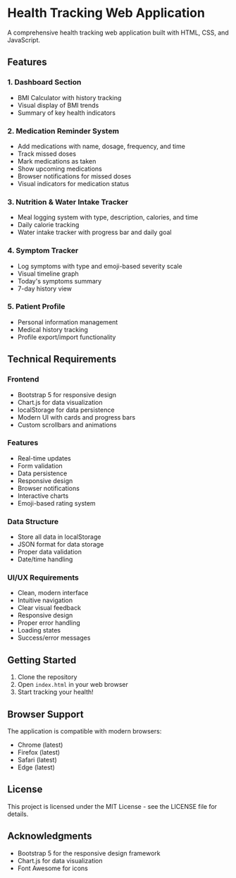 # Health Tracking Web Application

A comprehensive health tracking web application built with HTML, CSS, and JavaScript.

## Features

### 1. Dashboard Section
- BMI Calculator with history tracking
- Visual display of BMI trends
- Summary of key health indicators

### 2. Medication Reminder System
- Add medications with name, dosage, frequency, and time
- Track missed doses
- Mark medications as taken
- Show upcoming medications
- Browser notifications for missed doses
- Visual indicators for medication status

### 3. Nutrition & Water Intake Tracker
- Meal logging system with type, description, calories, and time
- Daily calorie tracking
- Water intake tracker with progress bar and daily goal

### 4. Symptom Tracker
- Log symptoms with type and emoji-based severity scale
- Visual timeline graph
- Today's symptoms summary
- 7-day history view

### 5. Patient Profile
- Personal information management
- Medical history tracking
- Profile export/import functionality

## Technical Requirements

### Frontend
- Bootstrap 5 for responsive design
- Chart.js for data visualization
- localStorage for data persistence
- Modern UI with cards and progress bars
- Custom scrollbars and animations

### Features
- Real-time updates
- Form validation
- Data persistence
- Responsive design
- Browser notifications
- Interactive charts
- Emoji-based rating system

### Data Structure
- Store all data in localStorage
- JSON format for data storage
- Proper data validation
- Date/time handling

### UI/UX Requirements
- Clean, modern interface
- Intuitive navigation
- Clear visual feedback
- Responsive design
- Proper error handling
- Loading states
- Success/error messages

## Getting Started

1. Clone the repository
2. Open `index.html` in your web browser
3. Start tracking your health!

## Browser Support

The application is compatible with modern browsers:
- Chrome (latest)
- Firefox (latest)
- Safari (latest)
- Edge (latest)

## License

This project is licensed under the MIT License - see the LICENSE file for details.

## Acknowledgments

- Bootstrap 5 for the responsive design framework
- Chart.js for data visualization
- Font Awesome for icons 